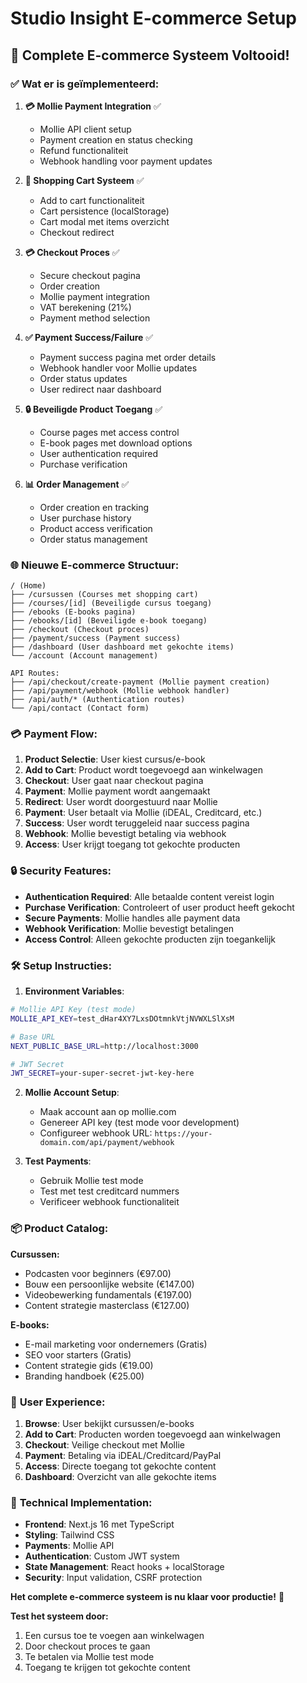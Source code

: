 # Studio Insight E-commerce Setup

## 🚀 **Complete E-commerce Systeem Voltooid!**

### ✅ **Wat er is geïmplementeerd:**

1. **💳 Mollie Payment Integration** ✅
   - Mollie API client setup
   - Payment creation en status checking
   - Refund functionaliteit
   - Webhook handling voor payment updates

2. **🛒 Shopping Cart Systeem** ✅
   - Add to cart functionaliteit
   - Cart persistence (localStorage)
   - Cart modal met items overzicht
   - Checkout redirect

3. **💳 Checkout Proces** ✅
   - Secure checkout pagina
   - Order creation
   - Mollie payment integration
   - VAT berekening (21%)
   - Payment method selection

4. **✅ Payment Success/Failure** ✅
   - Payment success pagina met order details
   - Webhook handler voor Mollie updates
   - Order status updates
   - User redirect naar dashboard

5. **🔒 Beveiligde Product Toegang** ✅
   - Course pages met access control
   - E-book pages met download options
   - User authentication required
   - Purchase verification

6. **📊 Order Management** ✅
   - Order creation en tracking
   - User purchase history
   - Product access verification
   - Order status management

### 🌐 **Nieuwe E-commerce Structuur:**

```
/ (Home)
├── /cursussen (Courses met shopping cart)
├── /courses/[id] (Beveiligde cursus toegang)
├── /ebooks (E-books pagina)
├── /ebooks/[id] (Beveiligde e-book toegang)
├── /checkout (Checkout proces)
├── /payment/success (Payment success)
├── /dashboard (User dashboard met gekochte items)
└── /account (Account management)

API Routes:
├── /api/checkout/create-payment (Mollie payment creation)
├── /api/payment/webhook (Mollie webhook handler)
├── /api/auth/* (Authentication routes)
└── /api/contact (Contact form)
```

### 💳 **Payment Flow:**

1. **Product Selectie**: User kiest cursus/e-book
2. **Add to Cart**: Product wordt toegevoegd aan winkelwagen
3. **Checkout**: User gaat naar checkout pagina
4. **Payment**: Mollie payment wordt aangemaakt
5. **Redirect**: User wordt doorgestuurd naar Mollie
6. **Payment**: User betaalt via Mollie (iDEAL, Creditcard, etc.)
7. **Success**: User wordt teruggeleid naar success pagina
8. **Webhook**: Mollie bevestigt betaling via webhook
9. **Access**: User krijgt toegang tot gekochte producten

### 🔒 **Security Features:**

- **Authentication Required**: Alle betaalde content vereist login
- **Purchase Verification**: Controleert of user product heeft gekocht
- **Secure Payments**: Mollie handles alle payment data
- **Webhook Verification**: Mollie bevestigt betalingen
- **Access Control**: Alleen gekochte producten zijn toegankelijk

### 🛠️ **Setup Instructies:**

1. **Environment Variables**:
```bash
# Mollie API Key (test mode)
MOLLIE_API_KEY=test_dHar4XY7LxsDOtmnkVtjNVWXLSlXsM

# Base URL
NEXT_PUBLIC_BASE_URL=http://localhost:3000

# JWT Secret
JWT_SECRET=your-super-secret-jwt-key-here
```

2. **Mollie Account Setup**:
   - Maak account aan op mollie.com
   - Genereer API key (test mode voor development)
   - Configureer webhook URL: `https://your-domain.com/api/payment/webhook`

3. **Test Payments**:
   - Gebruik Mollie test mode
   - Test met test creditcard nummers
   - Verificeer webhook functionaliteit

### 📦 **Product Catalog:**

**Cursussen:**
- Podcasten voor beginners (€97.00)
- Bouw een persoonlijke website (€147.00)
- Videobewerking fundamentals (€197.00)
- Content strategie masterclass (€127.00)

**E-books:**
- E-mail marketing voor ondernemers (Gratis)
- SEO voor starters (Gratis)
- Content strategie gids (€19.00)
- Branding handboek (€25.00)

### 🎯 **User Experience:**

1. **Browse**: User bekijkt cursussen/e-books
2. **Add to Cart**: Producten worden toegevoegd aan winkelwagen
3. **Checkout**: Veilige checkout met Mollie
4. **Payment**: Betaling via iDEAL/Creditcard/PayPal
5. **Access**: Directe toegang tot gekochte content
6. **Dashboard**: Overzicht van alle gekochte items

### 🔧 **Technical Implementation:**

- **Frontend**: Next.js 16 met TypeScript
- **Styling**: Tailwind CSS
- **Payments**: Mollie API
- **Authentication**: Custom JWT system
- **State Management**: React hooks + localStorage
- **Security**: Input validation, CSRF protection

**Het complete e-commerce systeem is nu klaar voor productie!** 🚀

**Test het systeem door:**
1. Een cursus toe te voegen aan winkelwagen
2. Door checkout proces te gaan
3. Te betalen via Mollie test mode
4. Toegang te krijgen tot gekochte content




